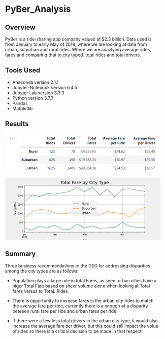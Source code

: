 # PyBer_Analysis

## Overview 

PyBer is a ride-sharing app company valued at $2.3 billion. Data used is from January to early May of 2019, where we are looking at data from urban, suburban and rural rides. Where we are anazlying average rides, fares and comparing that to city typed. total rides and total drivers.

## Tools Used
* Anaconda version 2.1.1
* Jupyter-Notebook version 6.4.5
* Jupyter Lab version 3.3.3
* Python version 3.7.7
* Pandas
* Matplotlib

## Results

![Pyber_sum_DF.png](Analysis/Pyber_sum_DF.png)

![Pyber_fare_summary.png](Analysis/Pyber_fare_summary.png)

## Summary
Three business recommendations to the CEO for addressing disparities among the city types are as follows:
    
* Population plays a large role in total Fares, as seen, urban cities have a higer Total Fare based on sheer volume alone when looking at Total fares versus to TotaL Rides.
    
* There is opportunity to increase fares in the urban city rides to match the average fare per ride, currently there is a enough of a disparity beteeen rural fare per ride and urban fares per ride.  

* If there were a few less total drivers in the urban city type, it would also increase the average fare per driver, but this could still impact the volue of rides so there is a critical decision to be made in that respect.

